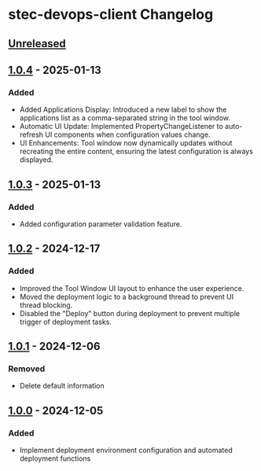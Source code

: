 <!-- Keep a Changelog guide -> https://keepachangelog.com -->

# stec-devops-client Changelog

## [Unreleased]

## [1.0.4] - 2025-01-13

### Added
- Added Applications Display: Introduced a new label to show the applications list as a comma-separated string in the tool window.
- Automatic UI Update: Implemented PropertyChangeListener to auto-refresh UI components when configuration values change.
- UI Enhancements: Tool window now dynamically updates without recreating the entire content, ensuring the latest configuration is always displayed.

## [1.0.3] - 2025-01-13

### Added
- Added configuration parameter validation feature.

## [1.0.2] - 2024-12-17

### Added

- Improved the Tool Window UI layout to enhance the user experience.
- Moved the deployment logic to a background thread to prevent UI thread blocking.
- Disabled the "Deploy" button during deployment to prevent multiple trigger of deployment tasks.

## [1.0.1] - 2024-12-06

### Removed

- Delete default information

## [1.0.0] - 2024-12-05

### Added

- Implement deployment environment configuration and automated deployment functions

[Unreleased]: https://github.com/prettycurious/stec-devops-client/compare/1.0.4...HEAD
[1.0.4]: https://github.com/prettycurious/stec-devops-client/compare/1.0.3...1.0.4
[1.0.3]: https://github.com/prettycurious/stec-devops-client/compare/1.0.2...1.0.3
[1.0.2]: https://github.com/prettycurious/stec-devops-client/compare/1.0.1...1.0.2
[1.0.1]: https://github.com/prettycurious/stec-devops-client/compare/1.0.0...1.0.1
[1.0.0]: https://github.com/prettycurious/stec-devops-client/releases/tag/1.0.0
